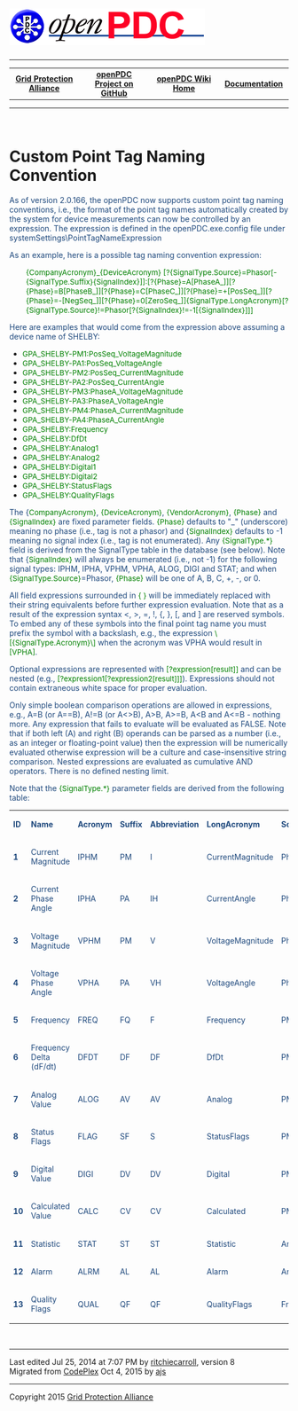 <html lang="en" xmlns="http://www.w3.org/1999/xhtml">
<head>
<meta charset="utf-8" />
</head>
<body>
<!--HtmlToGmd.Body-->
<h1><a href="https://github.com/GridProtectionAlliance/openPDC/tree/master/Source/Documentation/wiki/openPDC_Home.md"><img src="https://github.com/GridProtectionAlliance/openPDC/blob/master/Source/Documentation/wiki/openPDC_Logo.png" alt="The Open Source Phasor Data Concentrator" /></a></h1>
<hr />
<div id="NavigationMenu">
<table style="width: 100%; border-collapse: collapse; border: 0px solid gray;">
<tr>
<td style="width: 25%; text-align:center;"><b><a href="http://www.gridprotectionalliance.org">Grid Protection Alliance</a></b></td>
<td style="width: 25%; text-align:center;"><b><a href="https://github.com/GridProtectionAlliance/openPDC">openPDC Project on GitHub</a></b></td>
<td style="width: 25%; text-align:center;"><b><a href="https://github.com/GridProtectionAlliance/openPDC/tree/master/Source/Documentation/wiki/openPDC_Home.md">openPDC Wiki Home</a></b></td>
<td style="width: 25%; text-align:center;"><b><a href="https://github.com/GridProtectionAlliance/openPDC/tree/master/Source/Documentation/wiki/openPDC_Documentation_Home.md">Documentation</a></b></td>
</tr>
</table>
</div>
<hr />
<!--/HtmlToGmd.Body-->
<div class="WikiContent">
<div class="wikidoc">
<p>&nbsp;</p>
<h1>Custom Point Tag Naming Convention</h1>
<p><span style="color:#1f497d">As of version 2.0.166, the openPDC now supports custom point tag naming conventions, i.e., the format of the point tag names automatically created by the system for device measurements can now be controlled by an expression.&nbsp;The
 expression is defined in the openPDC.exe.config file under systemSettings\PointTagNameExpression</span></p>
<p><span style="color:#1f497d">As an example, here is a possible tag naming convention expression:</span></p>
<p style="padding-left:30px"><span style="font-size:10pt; color:green">{CompanyAcronym}_{DeviceAcronym}</span>
<span style="font-size:10pt; color:green">[?{SignalType.Source}=Phasor[-{SignalType.Suffix}{SignalIndex}]]:[?{Phase}=A[PhaseA_]][?{Phase}=B[PhaseB_]][?{Phase}=C[PhaseC_]][?{Phase}=&#43;[PosSeq_]][?{Phase}=-[NegSeq_]][?{Phase}=0[ZeroSeq_]]{SignalType.LongAcronym}[?{SignalType.Source}!=Phasor[?{SignalIndex}!=-1[{SignalIndex}]]]</span></p>
<p><span style="color:#1f497d">Here are examples that would come from the expression above assuming a device name of SHELBY:</span></p>
<ul>
<li><span style="font-size:10pt; color:green">GPA_SHELBY-PM1:PosSeq_VoltageMagnitude</span>
</li><li><span style="font-size:10pt; color:green">GPA_SHELBY-PA1:PosSeq_VoltageAngle</span>
</li><li><span style="font-size:10pt; color:green">GPA_SHELBY-PM2:PosSeq_CurrentMagnitude</span>
</li><li><span style="font-size:10pt; color:green">GPA_SHELBY-PA2:PosSeq_CurrentAngle</span>
</li><li><span style="font-size:10pt; color:green">GPA_SHELBY-PM3:PhaseA_VoltageMagnitude</span>
</li><li><span style="font-size:10pt; color:green">GPA_SHELBY-PA3:PhaseA_VoltageAngle</span>
</li><li><span style="font-size:10pt; color:green">GPA_SHELBY-PM4:PhaseA_CurrentMagnitude</span>
</li><li><span style="font-size:10pt; color:green">GPA_SHELBY-PA4:PhaseA_CurrentAngle</span>
</li><li><span style="font-size:10pt; color:green">GPA_SHELBY:Frequency</span> </li><li><span style="font-size:10pt; color:green">GPA_SHELBY:DfDt</span> </li><li><span style="font-size:10pt; color:green">GPA_SHELBY:Analog1</span> </li><li><span style="font-size:10pt; color:green">GPA_SHELBY:Analog2</span> </li><li><span style="font-size:10pt; color:green">GPA_SHELBY:Digital1</span> </li><li><span style="font-size:10pt; color:green">GPA_SHELBY:Digital2</span> </li><li><span style="font-size:10pt; color:green">GPA_SHELBY:StatusFlags</span> </li><li><span style="font-size:10pt; color:green">GPA_SHELBY:QualityFlags</span> </li></ul>
<p><span style="color:#1f497d">The {</span><span style="font-size:10pt; color:green">CompanyAcronym}</span><span style="color:#1f497d">,
</span><span style="font-size:10pt; color:green">{DeviceAcronym}</span><span style="color:#1f497d">,
</span><span style="font-size:10pt; color:green">{VendorAcronym}</span><span style="color:#1f497d">,
</span><span style="font-size:10pt; color:green">{Phase}</span><span style="color:#1f497d"> and
</span><span style="font-size:10pt; color:green">{SignalIndex}</span><span style="color:#1f497d"> are fixed parameter fields.
</span><span style="font-size:10pt; color:green">{Phase}</span><span style="color:#1f497d"> defaults to &quot;_&quot; (underscore) meaning no phase (i.e., tag is not a phasor) and {</span><span style="font-size:10pt; color:green">SignalIndex}</span><span style="color:#1f497d">
 defaults to -1 meaning no signal index (i.e., tag is not enumerated). Any </span>
<span style="font-size:10pt; color:green">{SignalType.*} </span><span style="color:#1f497d">field is derived from the SignalType table in the database (see below). Note that {</span><span style="font-size:10pt; color:green">SignalIndex}</span><span style="color:#1f497d">
 will always be enumerated (i.e., not -1) for the following signal types: IPHM, IPHA, VPHM, VPHA, ALOG, DIGI and STAT; and when
</span><span style="font-size:10pt; color:green">{SignalType.Source}</span><span style="color:#1f497d">=Phasor,
</span><span style="font-size:10pt; color:green">{Phase}</span><span style="color:#1f497d"> will be one of A, B, C, &#43;, -, or 0.</span></p>
<p><span style="color:#1f497d">All field expressions surrounded in&nbsp;</span><span style="font-size:10pt; color:green">{&nbsp;}
</span><span style="color:#1f497d">will be immediately replaced with their string equivalents before further expression evaluation. Note that as a result of the expression syntax &lt;, &gt;, =, !, {, }, [, and ] are reserved symbols. To embed any of these symbols
 into the final point tag name you must prefix the symbol with a backslash, e.g., the expression
</span><span style="font-size:10pt; color:green">\[{SignalType.Acronym}\] </span>
<span style="color:#1f497d">when the acronym was VPHA would result in </span><span style="font-size:10pt; color:green">[VPHA]</span><span style="color:#1f497d">.</span></p>
<p><span style="color:#1f497d">Optional expressions are represented with </span><span style="font-size:10pt; color:green">[?expression[result]]</span><span style="color:#1f497d"> and can be nested (e.g.,
<span style="font-size:10pt; color:green">[?expression1[<font size="2" color="#008000">?expression2[result]</font>]]</span>). Expressions should not contain extraneous white space for proper evaluation.</span></p>
<p><span style="color:#1f497d">Only simple boolean comparison operations are allowed in expressions, e.g., A=B (or A==B), A!=B (or A&lt;&gt;B), A&gt;B, A&gt;=B, A&lt;B and A&lt;=B - nothing more. Any expression that fails to evaluate will be evaluated as FALSE.
 Note that if both left (A) and right (B) operands can be parsed as a number (i.e., as an integer or floating-point value) then the expression will be numerically evaluated otherwise expression will be a culture and case-insensitive string comparison. Nested
 expressions are evaluated as cumulative AND operators. There is no defined nesting limit.</span></p>
<p><span style="color:#1f497d">Note that the </span><span style="font-size:10pt; color:green">{SignalType.*}</span><span style="color:#1f497d"> parameter fields are derived from the following table:</span></p>
<table width="769">
<tbody>
<tr>
<td width="36">
<p><strong><span style="color:#1f497d">ID</span></strong></p>
</td>
<td width="169">
<p><strong><span style="color:#1f497d">Name</span></strong></p>
</td>
<td width="77">
<p><strong><span style="color:#1f497d">Acronym</span></strong></p>
</td>
<td width="57">
<p><strong><span style="color:#1f497d">Suffix</span></strong></p>
</td>
<td width="101">
<p><strong><span style="color:#1f497d">Abbreviation</span></strong></p>
</td>
<td width="136">
<p><strong><span style="color:#1f497d">LongAcronym</span></strong></p>
</td>
<td width="64">
<p><strong><span style="color:#1f497d">Source</span></strong></p>
</td>
<td width="126">
<p><strong><span style="color:#1f497d">EngineeringUnits</span></strong></p>
</td>
</tr>
<tr>
<td width="36">
<p><strong><span style="color:#1f497d">1</span></strong></p>
</td>
<td width="169">
<p><span style="color:#1f497d">Current Magnitude</span></p>
</td>
<td width="77">
<p><span style="color:#1f497d">IPHM</span></p>
</td>
<td width="57">
<p><span style="color:#1f497d">PM</span></p>
</td>
<td width="101">
<p><span style="color:#1f497d">I</span></p>
</td>
<td width="136">
<p><span style="color:#1f497d">CurrentMagnitude</span></p>
</td>
<td width="64">
<p><span style="color:#1f497d">Phasor</span></p>
</td>
<td width="126">
<p><span style="color:#1f497d">Amps</span></p>
</td>
</tr>
<tr>
<td width="36">
<p><strong><span style="color:#1f497d">2</span></strong></p>
</td>
<td width="169">
<p><span style="color:#1f497d">Current Phase Angle</span></p>
</td>
<td width="77">
<p><span style="color:#1f497d">IPHA</span></p>
</td>
<td width="57">
<p><span style="color:#1f497d">PA</span></p>
</td>
<td width="101">
<p><span style="color:#1f497d">IH</span></p>
</td>
<td width="136">
<p><span style="color:#1f497d">CurrentAngle</span></p>
</td>
<td width="64">
<p><span style="color:#1f497d">Phasor</span></p>
</td>
<td width="126">
<p><span style="color:#1f497d">Degrees</span></p>
</td>
</tr>
<tr>
<td width="36">
<p><strong><span style="color:#1f497d">3</span></strong></p>
</td>
<td width="169">
<p><span style="color:#1f497d">Voltage Magnitude</span></p>
</td>
<td width="77">
<p><span style="color:#1f497d">VPHM</span></p>
</td>
<td width="57">
<p><span style="color:#1f497d">PM</span></p>
</td>
<td width="101">
<p><span style="color:#1f497d">V</span></p>
</td>
<td width="136">
<p><span style="color:#1f497d">VoltageMagnitude</span></p>
</td>
<td width="64">
<p><span style="color:#1f497d">Phasor</span></p>
</td>
<td width="126">
<p><span style="color:#1f497d">Volts</span></p>
</td>
</tr>
<tr>
<td width="36">
<p><strong><span style="color:#1f497d">4</span></strong></p>
</td>
<td width="169">
<p><span style="color:#1f497d">Voltage Phase Angle</span></p>
</td>
<td width="77">
<p><span style="color:#1f497d">VPHA</span></p>
</td>
<td width="57">
<p><span style="color:#1f497d">PA</span></p>
</td>
<td width="101">
<p><span style="color:#1f497d">VH</span></p>
</td>
<td width="136">
<p><span style="color:#1f497d">VoltageAngle</span></p>
</td>
<td width="64">
<p><span style="color:#1f497d">Phasor</span></p>
</td>
<td width="126">
<p><span style="color:#1f497d">Degrees</span></p>
</td>
</tr>
<tr>
<td width="36">
<p><strong><span style="color:#1f497d">5</span></strong></p>
</td>
<td width="169">
<p><span style="color:#1f497d">Frequency</span></p>
</td>
<td width="77">
<p><span style="color:#1f497d">FREQ</span></p>
</td>
<td width="57">
<p><span style="color:#1f497d">FQ</span></p>
</td>
<td width="101">
<p><span style="color:#1f497d">F</span></p>
</td>
<td width="136">
<p><span style="color:#1f497d">Frequency</span></p>
</td>
<td width="64">
<p><span style="color:#1f497d">PMU</span></p>
</td>
<td width="126">
<p><span style="color:#1f497d">Hz</span></p>
</td>
</tr>
<tr>
<td width="36">
<p><strong><span style="color:#1f497d">6</span></strong></p>
</td>
<td width="169">
<p><span style="color:#1f497d">Frequency Delta (dF/dt)</span></p>
</td>
<td width="77">
<p><span style="color:#1f497d">DFDT</span></p>
</td>
<td width="57">
<p><span style="color:#1f497d">DF</span></p>
</td>
<td width="101">
<p><span style="color:#1f497d">DF</span></p>
</td>
<td width="136">
<p><span style="color:#1f497d">DfDt</span></p>
</td>
<td width="64">
<p><span style="color:#1f497d">PMU</span></p>
</td>
<td width="126">
<p><span style="color:#1f497d">&nbsp;</span></p>
</td>
</tr>
<tr>
<td width="36">
<p><strong><span style="color:#1f497d">7</span></strong></p>
</td>
<td width="169">
<p><span style="color:#1f497d">Analog Value</span></p>
</td>
<td width="77">
<p><span style="color:#1f497d">ALOG</span></p>
</td>
<td width="57">
<p><span style="color:#1f497d">AV</span></p>
</td>
<td width="101">
<p><span style="color:#1f497d">AV</span></p>
</td>
<td width="136">
<p><span style="color:#1f497d">Analog</span></p>
</td>
<td width="64">
<p><span style="color:#1f497d">PMU</span></p>
</td>
<td width="126">
<p><span style="color:#1f497d">&nbsp;</span></p>
</td>
</tr>
<tr>
<td width="36">
<p><strong><span style="color:#1f497d">8</span></strong></p>
</td>
<td width="169">
<p><span style="color:#1f497d">Status Flags</span></p>
</td>
<td width="77">
<p><span style="color:#1f497d">FLAG</span></p>
</td>
<td width="57">
<p><span style="color:#1f497d">SF</span></p>
</td>
<td width="101">
<p><span style="color:#1f497d">S</span></p>
</td>
<td width="136">
<p><span style="color:#1f497d">StatusFlags</span></p>
</td>
<td width="64">
<p><span style="color:#1f497d">PMU</span></p>
</td>
<td width="126">
<p><span style="color:#1f497d">&nbsp;</span></p>
</td>
</tr>
<tr>
<td width="36">
<p><strong><span style="color:#1f497d">9</span></strong></p>
</td>
<td width="169">
<p><span style="color:#1f497d">Digital Value</span></p>
</td>
<td width="77">
<p><span style="color:#1f497d">DIGI</span></p>
</td>
<td width="57">
<p><span style="color:#1f497d">DV</span></p>
</td>
<td width="101">
<p><span style="color:#1f497d">DV</span></p>
</td>
<td width="136">
<p><span style="color:#1f497d">Digital</span></p>
</td>
<td width="64">
<p><span style="color:#1f497d">PMU</span></p>
</td>
<td width="126">
<p><span style="color:#1f497d">&nbsp;</span></p>
</td>
</tr>
<tr>
<td width="36">
<p><strong><span style="color:#1f497d">10</span></strong></p>
</td>
<td width="169">
<p><span style="color:#1f497d">Calculated Value</span></p>
</td>
<td width="77">
<p><span style="color:#1f497d">CALC</span></p>
</td>
<td width="57">
<p><span style="color:#1f497d">CV</span></p>
</td>
<td width="101">
<p><span style="color:#1f497d">CV</span></p>
</td>
<td width="136">
<p><span style="color:#1f497d">Calculated</span></p>
</td>
<td width="64">
<p><span style="color:#1f497d">PMU</span></p>
</td>
<td width="126">
<p><span style="color:#1f497d">&nbsp;</span></p>
</td>
</tr>
<tr>
<td width="36">
<p><strong><span style="color:#1f497d">11</span></strong></p>
</td>
<td width="169">
<p><span style="color:#1f497d">Statistic</span></p>
</td>
<td width="77">
<p><span style="color:#1f497d">STAT</span></p>
</td>
<td width="57">
<p><span style="color:#1f497d">ST</span></p>
</td>
<td width="101">
<p><span style="color:#1f497d">ST</span></p>
</td>
<td width="136">
<p><span style="color:#1f497d">Statistic</span></p>
</td>
<td width="64">
<p><span style="color:#1f497d">Any</span></p>
</td>
<td width="126">
<p><span style="color:#1f497d">&nbsp;</span></p>
</td>
</tr>
<tr>
<td width="36">
<p><strong><span style="color:#1f497d">12</span></strong></p>
</td>
<td width="169">
<p><span style="color:#1f497d">Alarm</span></p>
</td>
<td width="77">
<p><span style="color:#1f497d">ALRM</span></p>
</td>
<td width="57">
<p><span style="color:#1f497d">AL</span></p>
</td>
<td width="101">
<p><span style="color:#1f497d">AL</span></p>
</td>
<td width="136">
<p><span style="color:#1f497d">Alarm</span></p>
</td>
<td width="64">
<p><span style="color:#1f497d">Any</span></p>
</td>
<td width="126">
<p><span style="color:#1f497d">&nbsp;</span></p>
</td>
</tr>
<tr>
<td width="36">
<p><strong><span style="color:#1f497d">13</span></strong></p>
</td>
<td width="169">
<p><span style="color:#1f497d">Quality Flags</span></p>
</td>
<td width="77">
<p><span style="color:#1f497d">QUAL</span></p>
</td>
<td width="57">
<p><span style="color:#1f497d">QF</span></p>
</td>
<td width="101">
<p><span style="color:#1f497d">QF</span></p>
</td>
<td width="136">
<p><span style="color:#1f497d">QualityFlags</span></p>
</td>
<td width="64">
<p><span style="color:#1f497d">Frame</span></p>
</td>
<td width="126">
<p><span style="color:#1f497d">&nbsp;</span></p>
</td>
</tr>
</tbody>
</table>
<p><span style="color:#1f497d">&nbsp;</span></p>
</div>
</div>
<div id="footer">
<hr />
Last edited <span class="smartDate" title="7/25/2014 7:07:57 PM" LocalTimeTicks="1406340477">Jul 25, 2014 at 7:07 PM</span> by <a id="wikiEditByLink" href="https://github.com/ritchiecarroll">ritchiecarroll</a>, version 8<br />
Migrated from <a href="http://openpdc.codeplex.com/wikipage?title=Custom%20Point%20Tag%20Naming%20Convention">CodePlex</a> Oct 4, 2015 by <a href="https://github.com/ajstadlin">ajs</a>
</div>
<!--HtmlToGmd.Foot-->
<div id="copyright">
<hr />
Copyright 2015 <a href="http://www.gridprotectionalliance.org">Grid Protection Alliance</a>
</div>
<!--/HtmlToGmd.Foot-->
</body>
</html>
